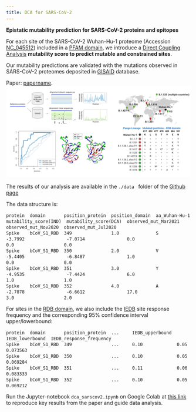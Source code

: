 ```yaml
---
title: DCA for SARS-CoV-2 
---
```


**Epistatic mutability prediction for SARS-CoV-2 proteins and epitopes**

For each site of the SARS-CoV-2 Wuhan-Hu-1 proteome (Accession [NC_045512](https://www.genome.jp/dbget-bin/www_bget?refseq:NC_045512)) included in a [PFAM domain](http://pfam.xfam.org/), we introduce a  [Direct Coupling Analysis](https://en.wikipedia.org/wiki/Direct_coupling_analysis) **mutability score to predict mutable and constrained sites**.

Our mutability predictions are validated  with the mutations observed in SARS-CoV-2 proteomes deposited in [GISAID](https://www.gisaid.org/) database.

Paper: [papername](link_to_paper).
![](pipeline.png)

The results of our analysis are available in the ```./data ``` folder of the [Github page](https://github.com/GiancarloCroce/DCA_SARS-CoV-2/)

The data structure is:
```
protein  domain	      position_protein  position_domain  aa_Wuhan-Hu-1  mutability_score(IND)  mutability_score(DCA)  observed_mut_Mar2021  observed_mut_Nov2020  observed_mut_Jul2020
Spike  	 bCoV_S1_RBD  349               1.0              S              -3.7992                -7.0714                0.0                   0.0                   0.0
Spike  	 bCoV_S1_RBD  350               2.0              V              -5.4405                -6.8487                1.0                   0.0                   0.0
Spike  	 bCoV_S1_RBD  351               3.0              Y              -4.9535                -7.4424                6.0                   1.0                   1.0
Spike    bCoV_S1_RBD  352               4.0              A              -2.7878                -6.6612                17.0                  3.0                   2.0
```

For sites in the [RDB domain](http://pfam.xfam.org/family/bCoV_S1_RBD), we also include the [IEDB](https://www.iedb.org/) site response frequency and the corresponding 95% confidence interval upper/lowerbound:
```
protein  domain	      position_protein	... 	IEDB_upperbound  IEDB_lowerbound  IEDB_response_frequency
Spike  	 bCoV_S1_RBD  349             	... 	0.10             0.05             0.073563
Spike  	 bCoV_S1_RBD  350             	... 	0.10             0.05             0.069284
Spike  	 bCoV_S1_RBD  351             	... 	0.11             0.06             0.083333
Spike    bCoV_S1_RBD  352             	... 	0.10             0.05             0.069212
```

Run the Jupyter-notebook ```dca_sarscov2.ipynb``` on Google Colab at [this link](https://colab.research.google.com/github/GiancarloCroce/DCA_SARS-CoV-2/blob/main/dca_sarscov2.ipynb)  to reproduce key results from the paper and guide data analysis.

